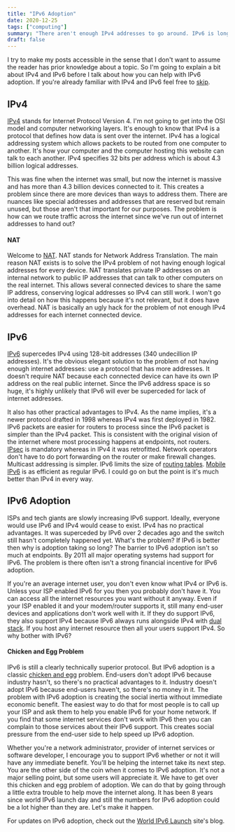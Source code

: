 ```yaml
---
title: "IPv6 Adoption"
date: 2020-12-25
tags: ["computing"]
summary: "There aren't enough IPv4 addresses to go around. IPv6 is long overdue. Find out how IPv4 still works and why we haven't fully transitioned to IPv6 yet."
draft: false
---
```

I try to make my posts accessible in the sense that I don't want to assume the reader has prior knowledge about a topic. So I'm going to explain a bit about IPv4 and IPv6 before I talk about how you can help with IPv6 adoption. If you're already familiar with IPv4 and IPv6 feel free to [skip](#IPv6_Adoption).

## IPv4
[IPv4](https://en.wikipedia.org/wiki/IPv4) stands for Internet Protocol Version 4. I'm not going to get into the OSI model and computer networking layers. It's enough to know that IPv4 is a protocol that defines how data is sent over the internet. IPv4 has a logical addressing system which allows packets to be routed from one computer to another. It's how your computer and the computer hosting this website can talk to each another. IPv4 specifies 32 bits per address which is about 4.3 billion logical addresses.

This was fine when the internet was small, but now the internet is massive and has more than 4.3 billion devices connected to it. This creates a problem since there are more devices than ways to address them. There are nuances like special addresses and addresses that are reserved but remain unused, but those aren't that important for our purposes. The problem is how can we route traffic across the internet since we've run out of internet addresses to hand out?

#### NAT
Welcome to [NAT](https://en.wikipedia.org/wiki/Network_address_translation). NAT stands for Network Address Translation. The main reason NAT exists is to solve the IPv4 problem of not having enough logical addresses for every device. NAT translates private IP addresses on an internal network to public IP addresses that can talk to other computers on the real internet. This allows several connected devices to share the same IP address, conserving logical addresses so IPv4 can still work. I won't go into detail on how this happens because it's not relevant, but it does have overhead. NAT is basically an ugly hack for the problem of not enough IPv4 addresses for each internet connected device.

## IPv6
[IPv6](https://en.wikipedia.org/wiki/IPv6) supercedes IPv4 using 128-bit addresses (340 undecillion IP addresses). It's the obvious elegant solution to the problem of not having enough internet addresses: use a protocol that has more addresses. It doesn't require NAT because each connected device can have its own IP address on the real public internet. Since the IPv6 address space is so huge, it's highly unlikely that IPv6 will ever be superceded for lack of internet addresses.

It also has other practical advantages to IPv4. As the name implies, it's a newer protocol drafted in 1998 whereas IPv4 was first deployed in 1982. IPv6 packets are easier for routers to process since the IPv6 packet is simpler than the IPv4 packet. This is consistent with the original vision of the internet where most processing happens at endpoints, not routers. [IPsec](https://en.wikipedia.org/wiki/IPsec) is mandatory whereas in IPv4 it was retrofitted. Network operators don't have to do port forwarding on the router or make firewall changes. Multicast addressing is simpler. IPv6 limits the size of [routing tables](https://en.wikipedia.org/wiki/Routing_table). [Mobile IPv6](https://en.wikipedia.org/wiki/Mobile_IPv6) is as efficient as regular IPv6. I could go on but the point is it's much better than IPv4 in every way.

## IPv6 Adoption<a name="IPv6_Adoption"></a>
ISPs and tech giants are slowly increasing IPv6 support. Ideally, everyone would use IPv6 and IPv4 would cease to exist. IPv4 has no practical advantages. It was superceded by IPv6 over 2 decades ago and the switch still hasn't completely happened yet. What's the problem? If IPv6 is better then why is adoption taking so long? The barrier to IPv6 adoption isn't so much at endpoints. By 2011 all major operating systems had support for IPv6. The problem is there often isn't a strong financial incentive for IPv6 adoption.

If you're an average internet user, you don't even know what IPv4 or IPv6 is. Unless your ISP enabled IPv6 for you then you probably don't have it. You can access all the internet resources you want without it anyway. Even if your ISP enabled it and your modem/router supports it, still many end-user devices and applications don't work well with it. If they do support IPv6, they also support IPv4 because IPv6 always runs alongside IPv4 with [dual stack](https://en.wikipedia.org/wiki/Dual_Stack). If you host any internet resource then all your users support IPv4. So why bother with IPv6?

#### Chicken and Egg Problem
IPv6 is still a clearly technically superior protocol. But IPv6 adoption is a classic [chicken and egg](https://en.wikipedia.org/wiki/Chicken_or_the_egg) problem. End-users don't adopt IPv6 because industry hasn't, so there's no practical advantages to it. Industry doesn't adopt IPv6 because end-users haven't, so there's no money in it. The problem with IPv6 adoption is creating the social inertia without immediate economic benefit. The easiest way to do that for most people is to call up your ISP and ask them to help you enable IPv6 for your home network. If you find that some internet services don't work with IPv6 then you can complain to those services about their IPv6 support. This creates social pressure from the end-user side to help speed up IPv6 adoption.

Whether you're a network administrator, provider of internet services or software developer, I encourage you to support IPv6 whether or not it will have any immediate benefit. You'll be helping the internet take its next step. You are the other side of the coin when it comes to IPv6 adoption. It's not a major selling point, but some users will appreciate it. We have to get over this chicken and egg problem of adoption. We can do that by going through a little extra trouble to help move the internet along. It has been 8 years since world IPv6 launch day and still the numbers for IPv6 adoption could be a lot higher than they are. Let's make it happen.

For updates on IPv6 adoption, check out the [World IPv6 Launch](https://www.worldipv6launch.org/blog/) site's blog. 
